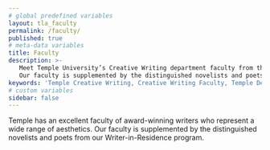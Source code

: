 ```yaml
---
# global predefined variables
layout: tla_faculty
permalink: /faculty/
published: true
# meta-data variables
title: Faculty
description: >-
   Meet Temple University’s Creative Writing department faculty from the College of Liberal Arts!
   Our faculty is supplemented by the distinguished novelists and poets from our Writer-in-Residence program.
keywords: 'Temple Creative Writing, Creative Writing Faculty, Temple Department of English'
# custom variables
sidebar: false
---
```

Temple has an excellent faculty of award-winning writers who represent a wide range of aesthetics. Our faculty is supplemented by the distinguished novelists and poets from our Writer-in-Residence program. 
